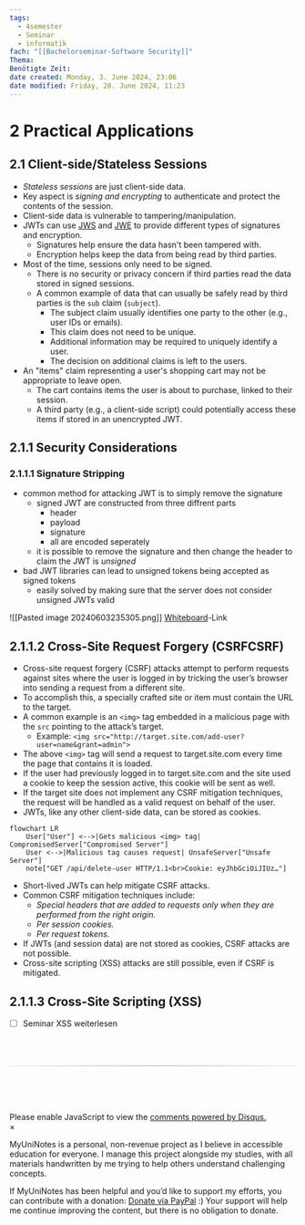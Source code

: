 ```yaml
---
tags:
  - 4semester
  - Seminar
  - informatik
fach: "[[Bachelorseminar-Software Security]]"
Thema:
Benötigte Zeit:
date created: Monday, 3. June 2024, 23:06
date modified: Friday, 28. June 2024, 11:23
---
```


# 2 Practical Applications

## 2.1 Client-side/Stateless Sessions

- _Stateless sessions_ are just client-side data.
- Key aspect is _signing and encrypting_ to authenticate and protect the contents of the session.
- Client-side data is vulnerable to tampering/manipulation.
- JWTs can use [JWS](https://en.wikipedia.org/wiki/JSON_Web_Signature) and [JWE](https://en.wikipedia.org/wiki/JSON_Web_Encryption) to provide different types of signatures and encryption.
  - Signatures help ensure the data hasn't been tampered with.
  - Encryption helps keep the data from being read by third parties.
- Most of the time, sessions only need to be signed.
  - There is no security or privacy concern if third parties read the data stored in signed sessions.
  - A common example of data that can usually be safely read by third parties is the `sub` claim (`subject`).
    - The subject claim usually identifies one party to the other (e.g., user IDs or emails).
    - This claim does not need to be unique.
    - Additional information may be required to uniquely identify a user.
    - The decision on additional claims is left to the users.
- An "items" claim representing a user's shopping cart may not be appropriate to leave open.
  - The cart contains items the user is about to purchase, linked to their session.
  - A third party (e.g., a client-side script) could potentially access these items if stored in an unencrypted JWT.

## 2.1.1 Security Considerations

### 2.1.1.1 Signature Stripping

- common method for attacking JWT is to simply remove the signature
  - signed JWT are constructed from three diffrent parts
    - header
    - payload
    - signature
    - all are encoded seperately
  - it is possible to remove the signature and then change the header to claim the JWT is _unsigned_
- bad JWT libraries can lead to unsigned tokens being accepted as signed tokens
  - easily solved by making sure that the server does not consider unsigned JWTs valid

![[Pasted image 20240603235305.png]]
[Whiteboard](https://wbd.ms/share/v2/aHR0cHM6Ly93aGl0ZWJvYXJkLm1pY3Jvc29mdC5jb20vYXBpL3YxLjAvd2hpdGVib2FyZHMvcmVkZWVtL2FjMjM0NGY4NWQxYTQxOWI4ZmUwOWQyNWE2MTliYjFjX0JCQTcxNzYyLTEyRTAtNDJFMS1CMzI0LTVCMTMxRjQyNEUzRF82ZDY1YjA2YS1jOGUyLTQxNjQtYTdiNS1kNWY5MDY4ODZkNWQ=)-Link

## 2.1.1.2 Cross-Site Request Forgery (CSRFCSRF)

- Cross-site request forgery (CSRF) attacks attempt to perform requests against sites where the user is logged in by tricking the user’s browser into sending a request from a different site.
- To accomplish this, a specially crafted site or item must contain the URL to the target.
- A common example is an `<img>` tag embedded in a malicious page with the `src` pointing to the attack’s target.
  - Example: `<img src="http://target.site.com/add-user?user=name&grant=admin">`
- The above `<img>` tag will send a request to target.site.com every time the page that contains it is loaded.
- If the user had previously logged in to target.site.com and the site used a cookie to keep the session active, this cookie will be sent as well.
- If the target site does not implement any CSRF mitigation techniques, the request will be handled as a valid request on behalf of the user.
- JWTs, like any other client-side data, can be stored as cookies.

```mermaid
flowchart LR
    User["User"] <-->|Gets malicious <img> tag| CompromisedServer["Compromised Server"]
    User <-->|Malicious tag causes request| UnsafeServer["Unsafe Server"]
    note["GET /api/delete-user HTTP/1.1<br>Cookie: eyJhbGciOiJIUz…"]

```

- Short-lived JWTs can help mitigate CSRF attacks.
- Common CSRF mitigation techniques include:
  - _Special headers that are added to requests only when they are performed from the right origin._
  - _Per session cookies._
  - _Per request tokens._
- If JWTs (and session data) are not stored as cookies, CSRF attacks are not possible.
- Cross-site scripting (XSS) attacks are still possible, even if CSRF is mitigated.

## 2.1.1.3 Cross-Site Scripting (XSS)

- [ ] Seminar XSS weiterlesen

<!-- DISQUS SCRIPT COMMENT START -->

<hr style="border: none; height: 2px; background: linear-gradient(to right, #f0f0f0, #ccc, #f0f0f0); margin-top: 4rem; margin-bottom: 5rem;">
<div id="disqus_thread"></div>
<script>
    /**
    * RECOMMENDED CONFIGURATION VARIABLES: EDIT AND UNCOMMENT THE SECTION BELOW TO INSERT DYNAMIC VALUES FROM YOUR PLATFORM OR CMS.
    * LEARN WHY DEFINING THESE VARIABLES IS IMPORTANT: https://disqus.com/admin/universalcode/#configuration-variables */
    /*
    var disqus_config = function () {
    this.page.url = PAGE_URL; // Replace PAGE_URL with your page's canonical URL variable
    this.page.identifier = PAGE_IDENTIFIER; // Replace PAGE_IDENTIFIER with your page's unique identifier variable
    };
    */
    (function() { // DON'T EDIT BELOW THIS LINE
    var d = document, s = d.createElement('script');
    s.src = 'https://myuninotes.disqus.com/embed.js';
    s.setAttribute('data-timestamp', +new Date());
    (d.head || d.body).appendChild(s);
    })();
</script>
<noscript>Please enable JavaScript to view the <a href="https://disqus.com/?ref_noscript">comments powered by Disqus.</a></noscript>

<!-- DISQUS SCRIPT COMMENT END -->

<!-- Modal START -->
<div id="myModal" class="modal">
  <div class="modal-content">
    <span id="closeModal" class="close">&times;</span>
    <p class="modal-text">
      <span class="modal-highlight">MyUniNotes is a personal, non-revenue project as I believe in accessible education for everyone.</span> I manage this project alongside my studies, with all materials handwritten by me trying to help others understand challenging concepts.
    </p>
    <p class="modal-text">
      If MyUniNotes has been helpful and you’d like to support my efforts, <span class="modal-highlight"> you can contribute with a donation: <a class="modal-dono-link" href="https://paypal.me/myuninotes4u">Donate via PayPal</a> :) </span> Your support will help me continue improving the content, but there is no obligation to donate.
    </p>
  </div>
</div>

<script>
  // JavaScript to display the modal on page load
  document.addEventListener('DOMContentLoaded', function() {
    // Generate a random number between 1 and 1
    const randomNumber = Math.floor(Math.random() * 4) + 1;
    console.log(randomNumber)
    if (randomNumber === 1) {
      setTimeout(function() {
        const modal = document.getElementById('myModal');
        if (modal) {
          modal.classList.add('show');
        }
      }, 1000); // Adjust the delay as needed

      const closeModal = document.getElementById('closeModal');
      if (closeModal) {
        closeModal.addEventListener('click', function() {
          const modal = document.getElementById('myModal');
          if (modal) {
            modal.classList.remove('show');
          }
        });
      }
    } else {
      // Ensure the modal is hidden if the random number is not 1
      const modal = document.getElementById('myModal');
      if (modal) {
        modal.style.display = 'none';
      }
    }
  });
</script>
<!-- Modal END -->
